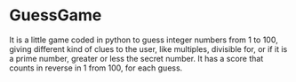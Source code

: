 # GuessGame
It is a little game coded in python to guess integer numbers from 1 to 100, giving different kind of clues to the user, like multiples, divisible for, 
or if it is a prime number, greater or less the secret number.
It has a score that counts in reverse in 1 from 100, for each guess.

